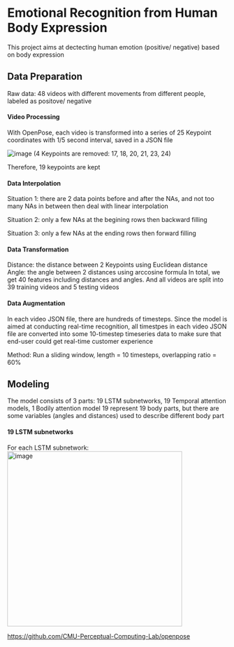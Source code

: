 # Emotional Recognition from Human Body Expression



This project aims at dectecting human emotion (positive/ negative) based on body expression

## Data Preparation
Raw data: 48 videos with different movements from different people, labeled as positove/ negative
#### Video Processing
With OpenPose, each video is transformed into a series of 25 Keypoint coordinates with 1/5 second interval, saved in a JSON file

![image](https://user-images.githubusercontent.com/74312026/119430213-5df48680-bcde-11eb-8fb1-15f11f0b7a5b.png)
(4 Keypoints are removed: 17, 18, 20, 21, 23, 24)

Therefore, 19 keypoints are kept
#### Data Interpolation
Situation 1: there are 2 data points before and after the NAs, and not too many NAs in between
  then deal with linear interpolation

Situation 2: only a few NAs at the begining rows
  then backward filling

Situation 3: only a few NAs at the ending rows
  then forward filling
#### Data Transformation
Distance: the distance between 2 Keypoints using Euclidean distance
Angle: the angle between 2 distances using arccosine formula
In total, we get 40 features including distances and angles. And all videos are split into 39 training videos and 5 testing videos
#### Data Augmentation
In each video JSON file, there are hundreds of timesteps. Since the model is aimed at conducting real-time recognition, all timestpes in each video JSON file are converted into some 10-timestep timeseries data to make sure that end-user could get real-time customer experience

Method: Run a sliding window, length = 10 timesteps, overlapping ratio = 60%
## Modeling
The model consists of 3 parts: 19 LSTM subnetworks, 19 Temporal attention models, 1 Bodily attention model
19 represent 19 body parts, but there are some variables (angles and distances) used to describe different body part
#### 19 LSTM subnetworks
For each LSTM subnetwork:
<img width="400" alt="image" src="https://user-images.githubusercontent.com/74312026/154887844-d4352276-bc8d-411d-9962-50d0d8154303.png">







https://github.com/CMU-Perceptual-Computing-Lab/openpose
